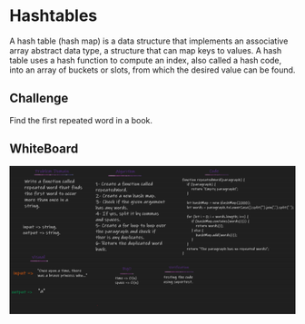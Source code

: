 # Hashtables
A hash table (hash map) is a data structure that implements an associative array abstract data type, a structure that can map keys to values. A hash table uses a hash function to compute an index, also called a hash code, into an array of buckets or slots, from which the desired value can be found.          

## Challenge
Find the first repeated word in a book.

## WhiteBoard
![White Board](./code31.png)